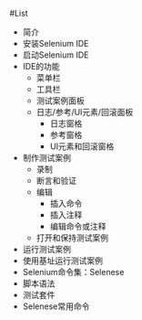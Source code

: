 #List

- 简介
- 安装Selenium IDE
- 启动Selenium IDE
- IDE的功能
	- 菜单栏
	- 工具栏
	- 测试案例面板
	- 日志/参考/UI元素/回滚面板
		- 日志窗格
		- 参考窗格
		- UI元素和回滚窗格
- 制作测试案例
	- 录制
	- 断言和验证
	- 编辑
		- 插入命令
		- 插入注释
		- 编辑命令或注释
	- 打开和保持测试案例
- 运行测试案例
- 使用基址运行测试案例
- Selenium命令集：Selenese
- 脚本语法
- 测试套件
- Selenese常用命令